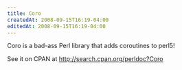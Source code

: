 ```yaml
---
title: Coro
createdAt: 2008-09-15T16:19-04:00
editedAt: 2008-09-15T16:19-04:00
---
```


Coro is a bad-ass Perl library that adds coroutines to perl5!

See it on CPAN at http://search.cpan.org/perldoc?Coro

